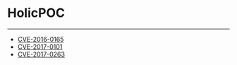 # HolicPOC

---

* [CVE-2016-0165](./windows/win32k/CVE-2016-0165)
* [CVE-2017-0101](./windows/win32k/CVE-2017-0101)
* [CVE-2017-0263](./windows/win32k/CVE-2017-0263)
